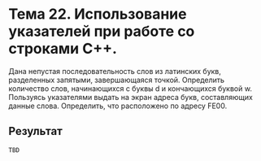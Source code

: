 # Тема 22. Использование указателей при работе со строками С++.

Дана непустая последовательность слов из латинских букв, разделенных запятыми, завершающаяся точкой. Определить количество слов, начинающихся с буквы d и кончающихся буквой w. Пользуясь указателями выдать на экран адреса букв, составляющих данные слова. Определить, что расположено по адресу FE00.

## Результат

```
TBD
```
